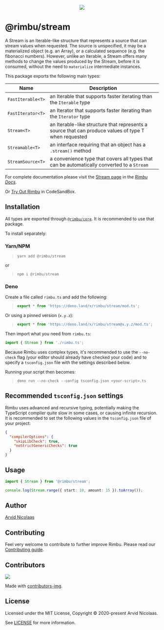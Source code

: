 <p align="center">
    <img src="https://github.com/rimbu-org/rimbu/raw/main/assets/rimbu_logo.svg" />
</p>

# @rimbu/stream

A Stream is an Iterable-like structure that represents a source that can stream values when requested. The source is unspecified, it may be a materialized object (e.g. an Array), or a calculated sequence (e.g. the fibonacci numbers). However, unlike an Iterable, a Stream offers many methods to change the values produced by the Stream, before it is consumed, without the need to `materialize` intermediate instances.

This package exports the following main types:

| Name              | Description                                                                                          |
| ----------------- | ---------------------------------------------------------------------------------------------------- |
| `FastIterable<T>` | an Iterable that supports faster iterating than the `Iterable` type                                  |
| `FastIterator<T>` | an Iterator that supports faster iterating than the `Iterator` type                                  |
| `Stream<T>`       | an Iterable-like structure that represents a source that can produce values of type T when requested |
| `Streamable<T>`   | an interface requiring that an object has a `.stream()` method                                       |
| `StreamSource<T>` | a convenience type that covers all types that can be automatically converted to a `Stream`           |

For complete documentation please visit the [Stream page](https://rimbu.org/docs/collections/stream) in the _[Rimbu Docs](https://rimbu.org)_.

Or [Try Out Rimbu](https://codesandbox.io/s/github/vitoke/rimbu-sandbox/tree/main?previewwindow=console&view=split&editorsize=65&moduleview=1&module=/src/index.ts) in CodeSandBox.

## Installation

All types are exported through [`@rimbu/core`](../core). It is recommended to use that package.

To install separately:

### Yarn/NPM

> `yarn add @rimbu/stream`

or

> `npm i @rimbu/stream`

### Deno

Create a file called `rimbu.ts` and add the following:

> ```ts
> export * from 'https://deno.land/x/rimbu/stream/mod.ts';
> ```

Or using a pinned version (`x.y.z`):

> ```ts
> export * from 'https://deno.land/x/rimbu/stream@x.y.z/mod.ts';
> ```

Then import what you need from `rimbu.ts`:

```ts
import { Stream } from './rimbu.ts';
```

Because Rimbu uses complex types, it's recommended to use the `--no-check` flag (your editor should already have checked your code) and to specify a `tsconfig.json` file with the settings described below.

Running your script then becomes:

> `deno run --no-check --config tsconfig.json <your-script>.ts`

## Recommended `tsconfig.json` settings

Rimbu uses advanced and recursive typing, potentially making the TypeScript compiler quite slow in some cases, or causing infinite recursion. It is recommended to set the following values in the `tsconfig.json` file of your project:

```json
{
  "compilerOptions": {
    "skipLibCheck": true,
    "noStrictGenericChecks": true
  }
}
```

## Usage

```ts
import { Stream } from '@rimbu/stream';

console.log(Stream.range({ start: 10, amount: 15 }).toArray());
```

## Author

[Arvid Nicolaas](https://github.com/vitoke)

## Contributing

Feel very welcome to contribute to further improve Rimbu. Please read our [Contributing guide](../../CONTRIBUTING.md).

## Contributors

<img src = "https://contrib.rocks/image?repo=vitoke/iternal"/>

Made with [contributors-img](https://contrib.rocks).

## License

Licensed under the MIT License, Copyright © 2020-present Arvid Nicolaas.

See [LICENSE](./LICENSE) for more information.
